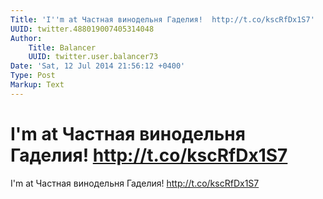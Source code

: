 ```yaml
---
Title: 'I''m at Частная винодельня Гаделия!  http://t.co/kscRfDx1S7'
UUID: twitter.488019007405314048
Author:
    Title: Balancer
    UUID: twitter.user.balancer73
Date: 'Sat, 12 Jul 2014 21:56:12 +0400'
Type: Post
Markup: Text
---
```


# I'm at Частная винодельня Гаделия!  http://t.co/kscRfDx1S7

I'm at Частная винодельня Гаделия!  http://t.co/kscRfDx1S7